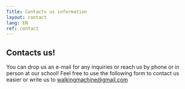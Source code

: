 ```yaml
---
Title: Contacts us information
layout: contact
lang: EN
ref: contact
---
```


## Contacts us!
You can drop us an e-mail for any inquiries or reach us by phone or in person at our school! Feel free to use the following form to contact us easier or write us to walkingmachine@gmail.com
